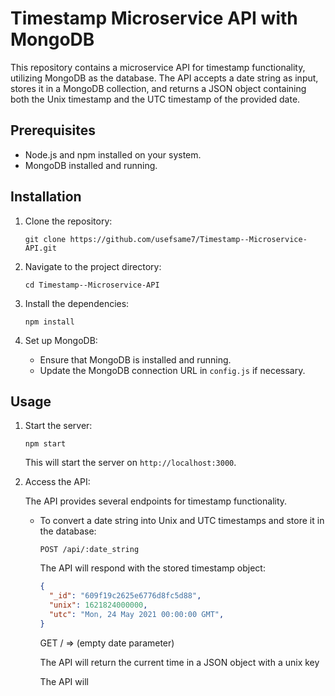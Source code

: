 # Timestamp Microservice API with MongoDB

This repository contains a microservice API for timestamp functionality, utilizing MongoDB as the database. The API accepts a date string as input, stores it in a MongoDB collection, and returns a JSON object containing both the Unix timestamp and the UTC timestamp of the provided date.

## Prerequisites

- Node.js and npm installed on your system.
- MongoDB installed and running.

## Installation

1. Clone the repository:

   ```shell
   git clone https://github.com/usefsame7/Timestamp--Microservice-API.git
   ```

2. Navigate to the project directory:

   ```shell
   cd Timestamp--Microservice-API
   ```

3. Install the dependencies:

   ```shell
   npm install
   ```

4. Set up MongoDB:

   - Ensure that MongoDB is installed and running.
   - Update the MongoDB connection URL in `config.js` if necessary.

## Usage

1. Start the server:

   ```shell
   npm start
   ```

   This will start the server on `http://localhost:3000`.

2. Access the API:

   The API provides several endpoints for timestamp functionality.

   - To convert a date string into Unix and UTC timestamps and store it in the database:

     ```
     POST /api/:date_string
     ```

     The API will respond with the stored timestamp object:

     ```json
     {
       "_id": "609f19c2625e6776d8fc5d88",
       "unix": 1621824000000,
       "utc": "Mon, 24 May 2021 00:00:00 GMT",
     }
     ```

     GET  /    =>   (empty date parameter)
  
     The API will return the current time in a JSON object with a unix key 
   

 
     The API will

